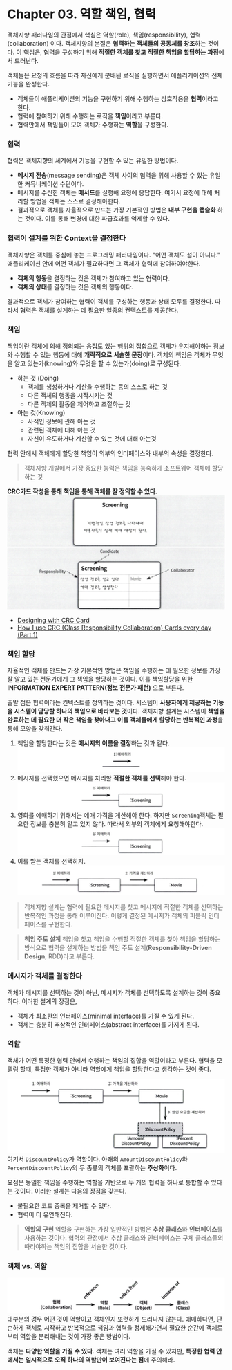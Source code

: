 # Chapter 03. 역할 책임, 협력

객체지향 패러다임의 관점에서 핵심은 역할(role), 책임(responsibility), 협력(collaboration) 이다.
객체지향의 본질은 **협력하는 객체들의 공동체를 창조**하는 것이다. 
이 핵심은, 협력을 구성하기 위해 **적절한 객체를 찾고 적절한 책임을 할당하는 과정**에서 드러난다.

객체들은 요청의 흐름을 따라 자신에게 분배된 로직을 실행하면서 애플리케이션의 전체 기능을 완성한다.
- 객체들이 애플리케이션의 기능을 구현하기 위해 수행하는 상호작용을 **협력**이라고 한다.
- 협력에 참여하기 위해 수행하는 로직을 **책임**이라고 부른다.
- 협력안에서 책임들이 모여 객체가 수행하는 **역할**을 구성한다.
### 협력

협력은 객체지향의 세계에서 기능을 구현할 수 있는 유일한 방법이다.

- **메시지 전송**(message sending)은 객체 사이의 협력을 위해 사용할 수 있는 유일한 커뮤니케이션 수단이다.
- 메시지를 수신한 객체는 **메서드**를 실행해 요청에 응답한다. 여기서 요청에 대해 처리할 방법을 객체는 스스로 결정해아한다.
- 결과적으로 객체를 자율적으로 만드는 가장 기본적인 방법은 **내부 구현을 캡슐화** 하는 것이다. 이를 통해 변경에 대한 파급효과를 억제할 수 있다.

### 협력이 설계를 위한 Context을 결정한다

객체지향은 객체를 중심에 놓는 프로그래밍 패러다임이다. "어떤 객체도 섬이 아니다." 애플리케이션 안에 어떤 객체가 필요하다면 그 객체가 협력에 참여하여야한다.

- **객체의 행동**을 결정하는 것은 객체가 참여하고 있는 협력이다. 
- **객체의 상태**를 결정하는 것은 객체의 행동이다.

결과적으로 객체가 참여하는 협력이 객체를 구성하는 행동과 상태 모두를 결정한다. 따라서 협력은 객체를 설계하는 데 필요한 일종의 컨텍스트를 제공한다.

### 책임

책임이란 객체에 의해 정의되는 응집도 있는 행위의 집합으로 객체가 유지해야하는 정보와 수행할 수 있는 행동에 대해 **개략적으로 서술한 문장**이다. 
객체의 책임은 객체가 무엇을 알고 있는가(knowing)와 무엇을 할 수 있는가(doing)로 구성된다.

- 하는 것 (Doing)
	- 객체를 생성하거나 계산을 수행하는 등의 스스로 하는 것
	- 다른 객체의 행동을 시작시키는 것
	- 다른 객체의 활동을 제어하고 조절하는 것
- 아는 것(Knowing)
	- 사적인 정보에 관해 아는 것
	- 관련된 객체에 대해 아는 것
	- 자신이 유도하거나 계산할 수 있는 것에 대해 아는것

협력 안에서 객체에게 할당한 책임이 외부의 인터페이스와 내부의 속성을 결정한다.

> 객체지향 개발에서 가장 중요한 능력은 책임을 능숙하게 소프트웨어 객체에 할당하는 것

**CRC카드 작성을 통해 책임을 통해 객체를 잘 정의할 수 있다.**
![](attachment/c29b098fc1cfc7beb2a017599927f98f.png)
![](attachment/8503e7efd69ea5fdb2d69b184e01187d.png)

- [Designing with CRC Card](https://medium.com/mindful-programmer/designing-with-crc-cards-9d53a6d92457)
- [How I use CRC (Class Responsibility Collaboration) Cards every day (Part 1)](https://medium.com/mindful-programmer/designing-with-crc-cards-9d53a6d92457)

### 책임 할당
자율적인 객체를 만드는 가장 기본적인 방법은 책임을 수행하는 데 필요한 정보를 가장 잘 알고 있는 전문가에게 그 책임을 할당하는 것이다. 
이를 책임할당을 위한 **INFORMATION EXPERT PATTERN(정보 전문가 패턴)** 으로 부른다.

출발 점은 협력이라는 컨텍스트를 정의하는 것이다. 
시스템이 **사용자에게 제공하는 기능을 시스템이 담당할 하나의 책임으로 바라보는 것**이다. 
객체지향 설계는 시스템이 **책임을 완료하는 데 필요한 더 작은 책임을 찾아내고 이를 객체들에게 할당하는 반복적인 과정**을 통해 모양을 갖춰간다.

1. 책임을 할당한다는 것은 **메시지의 이름을 결정**하는 것과 같다. 
![](attachment/857a26e26a21cd63dff6e7188f9df449.png)
2. 메시지를 선택했으면 메시지를 처리할 **적절한 객체를 선택**해야 한다.
![](attachment/0c14d0078c1cf4dd110beed03a4e1c9a.png)
3. 영화를 예매하기 위해서는 예매 가격을 계산해야 한다. 하지만 `Screening`객체는 필요한 정보를 충분히 알고 있지 않다. 따라서 외부의 객체에게 요청해야한다.
![](attachment/f234e023e5e99de955bafa122c7437e5.png)
4. 이를 받는 객체를 선택하자.
![](attachment/834364f38fd287a8c0ae21515de647fb.png)

> 객체지향 설계는 협력에 필요한 메시지를 찾고 메시지에 적절한 객체를 선택하는 반복적인 과정을 통해 이루어진다.
> 이렇게 결정된 메시지가 객체의 퍼블릭 인터페이스를 구현한다.

> **책임 주도 설계**
> 책임을 찾고 책임을 수행할 적절한 객체를 찾아 책임을 할당하는 방식으로 협력을 설계하는 방법을 책임 주도 설계(**Responsibility-Driven Design**, RDD)라고 부른다.

### 메시지가 객체를 결정한다

객체가 메시지를 선택하는 것이 아닌, 메시지가 객체를 선택하도록 설계하는 것이 중요하다.
이러한 설계의 장점은,

- 객체가 최소한의 인터페이스(minimal interface)를 가질 수 있게 된다.
- 객체는 충분히 추상적인 인터페이스(abstract interface)를 가지게 된다.

### 역할

객체가 어떤 특정한 협력 안에서 수행하는 책임의 집합을 역할이라고 부른다.
협력을 모델링 할때, 특정한 객체가 아니라 역할에게 책임을 할당한다고 생각하는 것이 좋다.

![](attachment/b46bda5f7e401ae7c5f0b1afe4fb218e.png)
여기서 `DiscountPolicy`가 역할이다. 아래의 `AmountDiscountPolicy`와 `PercentDiscountPolicy`의 두 종류의 객체를 포괄하는 **추상화**이다.

요점은 동일한 책임을 수행하는 역할을 기반으로 두 개의 협력을 하나로 통합할 수 있다는 것이다.
이러한 설계는 다음의 장점을 갖는다.

- 불필요한 코드 중복을 제거할 수 있다.
- 협력이 더 유연해진다.

> **역할의 구현**
> 역할을 구현하는 가장 일반적인 방법은 **추상 클래스**와 **인터페이스**를 사용하는 것이다. 협력의 관점에서 추상 클래스와 인터페이스는 구체 클래스들의 따라야하는 책임의 집합을 서술한 것이다.

### 객체 vs. 역할
![](attachment/cac11209c1a429ec8d02d0e902d3e460.png)
대부분의 경우 어떤 것이 역할이고 객체인지 또렷하게 드러나지 않는다. 
애매하다면, 단순하게 객체로 시작하고 반복적으로 책임과 협력을 정제해가면서 필요한 순간에 객체로 부터 역할을 분리해내는 것이 가장 좋은 방법이다.

객체는 **다양한 역할을 가질 수 있다**. 객체는 여러 역할을 가질 수 있지만, **특정한 협력 안에서는 일시적으로 오직 하나의 역할만이 보여진다는 점**에 주의해라.

